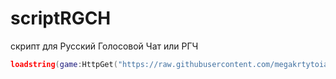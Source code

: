 # scriptRGCH
скрипт для Русский Голоcовой Чат или РГЧ

```lua
loadstring(game:HttpGet("https://raw.githubusercontent.com/megakrtytoianonimys2284342/scriptRGCH/refs/heads/main/Hub"))()
```

